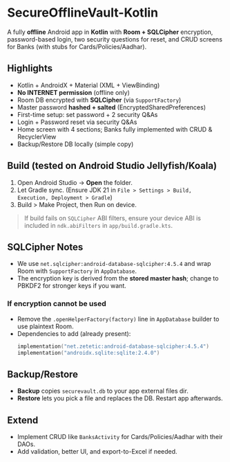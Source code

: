 # SecureOfflineVault-Kotlin

A fully **offline** Android app in **Kotlin** with **Room + SQLCipher** encryption, password-based login,
two security questions for reset, and CRUD screens for Banks (with stubs for Cards/Policies/Aadhar).

## Highlights
- Kotlin + AndroidX + Material (XML + ViewBinding)
- **No INTERNET permission** (offline only)
- Room DB encrypted with **SQLCipher** (via `SupportFactory`)
- Master password **hashed + salted** (EncryptedSharedPreferences)
- First-time setup: set password + 2 security Q&As
- Login + Password reset via security Q&As
- Home screen with 4 sections; Banks fully implemented with CRUD & RecyclerView
- Backup/Restore DB locally (simple copy)

## Build (tested on Android Studio Jellyfish/Koala)
1. Open Android Studio → **Open** the folder.
2. Let Gradle sync. (Ensure JDK 21 in `File > Settings > Build, Execution, Deployment > Gradle`)
3. Build > Make Project, then Run on device.

> If build fails on `SQLCipher` ABI filters, ensure your device ABI is included in `ndk.abiFilters` in `app/build.gradle.kts`.

## SQLCipher Notes
- We use `net.sqlcipher:android-database-sqlcipher:4.5.4` and wrap Room with `SupportFactory` in `AppDatabase`.
- The encryption key is derived from the **stored master hash**; change to PBKDF2 for stronger keys if you want.

### If encryption cannot be used
- Remove the `.openHelperFactory(factory)` line in `AppDatabase` builder to use plaintext Room.
- Dependencies to add (already present):
  ```kotlin
  implementation("net.zetetic:android-database-sqlcipher:4.5.4")
  implementation("androidx.sqlite:sqlite:2.4.0")
  ```

## Backup/Restore
- **Backup** copies `securevault.db` to your app external files dir.
- **Restore** lets you pick a file and replaces the DB. Restart app afterwards.

## Extend
- Implement CRUD like `BanksActivity` for Cards/Policies/Aadhar with their DAOs.
- Add validation, better UI, and export-to-Excel if needed.

